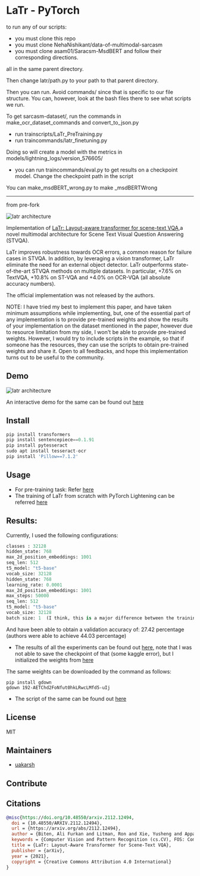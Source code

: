 # LaTr - PyTorch

to run any of our scripts:
- you must clone this repo
- you must clone NehaNishikant/data-of-multimodal-sarcasm
- you must clone asam01/Saracsm-MsdBERT
and follow their corresponding directions.

all in the same parent directory.

Then change latr/path.py to your path to that parent directory.

Then you can run. Avoid commands/ since that is specific to our file structure.
You can, however, look at the bash files there to see what scripts we run.


To get sarcasm-dataset/, run the commands in make\_ocr\_dataset\_commands and convert\_to\_json.py 

- run trainscripts/LaTr\_PreTraining.py
- run traincommands/latr\_finetuning.py

Doing so will create a model with the metrics in models/lightning\_logs/version\_576605/

- you can run traincommands/eval.py to get results on a checkpoint model. Change the checkpoint path in the script



You can make\_msdBERT\_wrong.py to make \_msdBERTWrong 



-------
from pre-fork

![latr architecture](images/latr-architecture.jpg)

Implementation of [LaTr: Layout-aware transformer for scene-text VQA](https://arxiv.org/abs/2112.12494),a novel multimodal architecture for Scene Text Visual Question Answering (STVQA).

LaTr improves robustness towards OCR errors, a common reason for failure cases in STVQA. In addition, by leveraging a vision transformer, LaTr eliminate the need for an external object detector. LaTr outperforms state-of-the-art STVQA methods on multiple datasets. In particular, +7.6% on TextVQA, +10.8% on ST-VQA and +4.0% on OCR-VQA (all absolute accuracy numbers).

The official implementation was not released by the authors.


NOTE: I have tried my best to implement this paper, and have taken minimum assumptions while implementing, but, one of the essential part of any implementation is to provide pre-trained weights and show the results of your implementation on the dataset mentioned in the paper, however due to resource limitation from my side, I won't be able to provide pre-trained weights. However, I would try to include scripts in the example, so that if someone has the resources, they can use the scripts to obtain pre-trained weights and share it. Open to all feedbacks, and hope this implementation turns out to be useful to the community.

## Demo
![latr architecture](images/demo.gif)

An interactive demo for the same can be found out [here](https://huggingface.co/spaces/iakarshu/latr-vqa)

## Install

```python
pip install transformers
pip install sentencepiece==0.1.91
pip install pytesseract
sudo apt install tesseract-ocr
pip install 'Pillow==7.1.2'
```

## Usage

* For pre-training task: Refer [here](https://github.com/uakarsh/latr/blob/main/examples/LaTr_PreTraining.ipynb)
* The training of LaTr from scratch with PyTorch Lightening can be referred [here](https://github.com/uakarsh/latr/tree/main/examples/textvqa)


## Results:

Currently, I used the following configurations:

```python
classes : 32128
hidden_state: 768
max_2d_position_embeddings: 1001
seq_len: 512
t5_model: "t5-base"
vocab_size: 32128
hidden_state: 768
learning_rate: 0.0001
max_2d_position_embeddings: 1001
max_steps: 50000
seq_len: 512
t5_model: "t5-base"
vocab_size: 32128
batch size: 1  (I think, this is a major difference between the training of mine and authors)
```

And have been able to obtain a validation accuracy of: 27.42 percentage (authors were able to achieve 44.03 percentage)

* The results of all the experiments can be found out [here](https://wandb.ai/iakarshu/VQA%20with%20LaTr?workspace=), note that I was not able to save the checkpoint of that (some kaggle error), but I initialized the weights from [here](https://www.kaggleusercontent.com/kf/99663112/eyJhbGciOiJkaXIiLCJlbmMiOiJBMTI4Q0JDLUhTMjU2In0..JDENcUm0rUk0qGihFn1QuQ.wKuoRF1z1AmNCwFoZJN3SSFRMNKRvZLlGhzAykt7njLW3OUwV-TQCk9fbUx27ITQ6TpBWeYZl7G3mVorvDQquZfcYHoFam8yZpZ1zl9hmX_YQdZ1KtNrlMv0mKCpr2r6QH7WtUCbi0nWOG3R_31GJHV42pyUXJ1EII9KgnSmjKcTVNjRl7SdrwVnUW8caVtGDTZeMZuS8HH1T_-6pInZMwaZvekEvRqgIM2TArZH-0OVwIszKdfbQftcPz2f9NzpSHeu9bq6ZxhjUcUTCdNJxeNeIcxv4jnfTW146_r_zzmt4SWo8QSsG-zQAPAsxv5JL9nZiP65OUe4uNeWSO-t4ChzpRkUQLnv01ptWkzK0p9j00-xIlC36F5mXXtpbvLHlLXvkBKlrJ4NKEN76RdYAv77sbwoMQZ8RVHRj7-QYcBzaPZgTUNlRi65FnA30v0_UZIMreHyN0H1K7Kdj34TS8_pY058rYVhQY9avwuc32krDOoSG-sQ2FZA7Nvs5CoH0H6ejyvrsMMhCBbROkZDiD0jzeKwlPi-267OqjEMsKar77LsDgzkhccxp6Zgr8ZHTkEnVE553A8Yz7J76Q5vFx-M1ZXhoJIVfZcdSSpoI_jih7woeLdJVWIvctvE1aof88M1PmHPmB9qS2V9S10tK1MBIGeay06xW83d9dd5qD93ugxKZISxEg-IJddlSuII.o1fCKlUduAUrwtk1ANYLug/models/epoch=0-step=34602.ckpt)

The same weights can be downloaded by the command as follows:
```
pip install gdown
gdown 192-AETChd2FoNfut0hkLRwcLMfd5-uIj
```

* The script of the same can be found out [here](https://www.kaggle.com/code/akarshu121/latr-textvqa-training-with-wandb)

##  License

MIT

## Maintainers

- [uakarsh](https://github.com/uakarsh)

## Contribute


## Citations

```bibtex
@misc{https://doi.org/10.48550/arxiv.2112.12494,
  doi = {10.48550/ARXIV.2112.12494},
  url = {https://arxiv.org/abs/2112.12494},
  author = {Biten, Ali Furkan and Litman, Ron and Xie, Yusheng and Appalaraju, Srikar and Manmatha, R.},
  keywords = {Computer Vision and Pattern Recognition (cs.CV), FOS: Computer and information sciences, FOS: Computer and information sciences},
  title = {LaTr: Layout-Aware Transformer for Scene-Text VQA},
  publisher = {arXiv},
  year = {2021},
  copyright = {Creative Commons Attribution 4.0 International}
}
```
